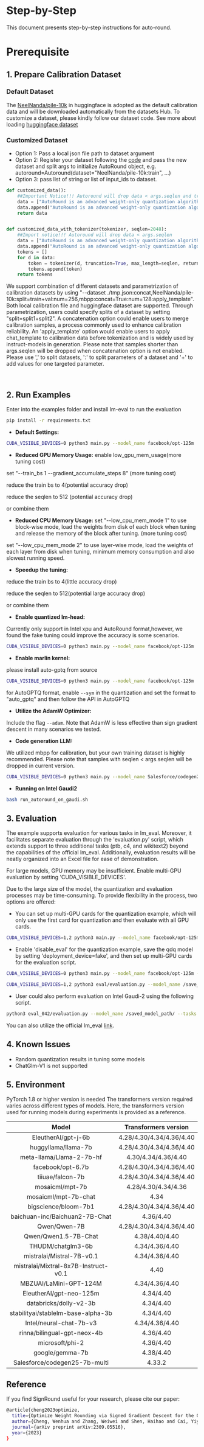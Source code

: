Step-by-Step
============

This document presents step-by-step instructions for auto-round.

# Prerequisite


## 1. Prepare Calibration Dataset

### Default Dataset
The [NeelNanda/pile-10k](https://huggingface.co/datasets/NeelNanda/pile-10k) in huggingface is adopted as the default calibration data and  will be downloaded automatically from the datasets Hub. To customize a dataset, please kindly follow our dataset code.
See more about loading [huggingface dataset](https://huggingface.co/docs/datasets/main/en/quickstart)

### Customized Dataset
- Option 1: Pass a local json file path to dataset argument
- Option 2: Register your dataset following the [code](../../auto_round/calib_dataset.py) and pass the new dataset and split args to initialize AutoRound object, e.g. autoround=Autoround(dataset="NeelNanda/pile-10k:train", ...)
- Option 3: pass list of string or list of input_ids to dataset.
~~~python
def customized_data():
    ##Important Notice!!! Autoround will drop data < args.seqlen and truncate data to args.seqlen
    data = ["AutoRound is an advanced weight-only quantization algorithm for low-bits LLM inference" * 240]
    data.append("AutoRound is an advanced weight-only quantization algorithm for low-bits LLM inference")
    return data


def customized_data_with_tokenizer(tokenizer, seqlen=2048):
    ##Import notice!!! Autoround will drop data < args.seqlen
    data = ["AutoRound is an advanced weight-only quantization algorithm for low-bits LLM inference" * 240]
    data.append("AutoRound is an advanced weight-only quantization algorithm for low-bits LLM inference")
    tokens = []
    for d in data:
        token = tokenizer(d, truncation=True, max_length=seqlen, return_tensors="pt").data
        tokens.append(token)
    return tokens
~~~

We support combination of different datasets and parametrization of calibration datasets by using "--dataset ./tmp.json:concat,NeelNanda/pile-10k:split=train+val:num=256,mbpp:concat=True:num=128:apply_template". Both local calibration file and huggingface dataset are supported. Through parametrization, users could specify splits of a dataset by setting "split=split1+split2". A concatenation option could enable users to merge calibration samples, a process commonly used to enhance calibration reliability. An 'apply_template' option would enable users to apply chat_template to calibration data before tokenization and is widely used by instruct-models in generation. Please note that samples shorter than args.seqlen will be dropped when concatenation option is not enabled.
Please use ',' to split datasets, ':' to split parameters of a dataset and '+' to add values for one targeted parameter. 


<br />

## 2. Run Examples
Enter into the examples folder and install lm-eval to run the evaluation
```bash
pip install -r requirements.txt
```

- **Default Settings:**
```bash
CUDA_VISIBLE_DEVICES=0 python3 main.py --model_name facebook/opt-125m  --bits 4 --group_size 128
```
- **Reduced GPU Memory Usage:**
enable low_gpu_mem_usage(more tuning cost)

set "--train_bs 1 --gradient_accumulate_steps 8" (more tuning cost)

reduce the train bs to 4(potential accuracy drop) 

reduce the seqlen to 512 (potential accuracy drop)

or combine them

- **Reduced CPU Memory Usage:**
set "--low_cpu_mem_mode 1" to use block-wise mode, load the weights from disk of each block when tuning and release the memory of the block after tuning. (more tuning cost)

set "--low_cpu_mem_mode 2" to use layer-wise mode, load the weights of each layer from disk when tuning, minimum memory consumption and also slowest running speed.


- **Speedup the tuning:**

reduce the train bs to 4(little accuracy drop) 

reduce the seqlen to 512(potential large accuracy drop)

or combine them

- **Enable quantized lm-head:**

Currently only support in Intel xpu and AutoRound format,however, we found the fake tuning could improve the accuracy is some scenarios. 
```bash
CUDA_VISIBLE_DEVICES=0 python3 main.py --model_name facebook/opt-125m  --bits 4 --group_size 128 --quant_lm_head 
```

- **Enable marlin kernel:**

please install auto-gptq from source

```bash
CUDA_VISIBLE_DEVICES=0 python3 main.py --model_name facebook/opt-125m  --sym --bits 4 --group_size 128  --format "auto_round:gptq:marlin"
```

for AutoGPTQ format, enable `--sym` in the quantization and set the format to "auto_gptq" and then follow the API in AutoGPTQ

- **Utilize the AdamW Optimizer:**

Include the flag `--adam`. Note that AdamW is less effective than sign gradient descent in many scenarios we tested.


- **Code generation LLM:**

We utilized mbpp for calibration, but your own training dataset is highly recommended. Please note that samples with seqlen < args.seqlen will be dropped in current version.
```bash
CUDA_VISIBLE_DEVICES=0 python3 main.py --model_name Salesforce/codegen25-7b-multi --bits 4 --group_size 128 --dataset "mbpp" --seqlen 128 "
```
- **Running on Intel Gaudi2**
```bash
bash run_autoround_on_gaudi.sh 
```



## 3. Evaluation
The example supports evaluation for various tasks in lm_eval. Moreover, it facilitates separate evaluation through the 'evaluation.py' script, which extends support to three additional tasks (ptb, c4, and wikitext2) beyond the capabilities of the official lm_eval. Additionally, evaluation results will be neatly organized into an Excel file for ease of demonstration.

For large models, GPU memory may be insufficient. Enable multi-GPU evaluation by setting 'CUDA_VISIBLE_DEVICES'.

Due to the large size of the model, the quantization and evaluation processes may be time-consuming. To provide flexibility in the process, two options are offered:

- You can set up multi-GPU cards for the quantization example, which will only use the first card for quantization and then evaluate with all GPU cards.
```bash
CUDA_VISIBLE_DEVICES=1,2 python3 main.py --model_name facebook/opt-125m --amp --bits 4 --group_size -1 --deployment_device fake,cpu --output_dir /save_model_path/ 
```

- Enable 'disable_eval' for the quantization example, save the qdq model by setting 'deployment_device=fake', and then set up multi-GPU cards for the evaluation script.
```bash
CUDA_VISIBLE_DEVICES=0 python3 main.py --model_name facebook/opt-125m --amp --bits 4 --group_size -1 --disable_eval --deployment_device fake --output_dir /save_model_path/ 

CUDA_VISIBLE_DEVICES=1,2 python3 eval/evaluation.py --model_name /save_model_path/ --eval_bs 8 --tasks mmlu,lambada_openai,ptb --excel_path /result_excel/save_path/
```

- User could also perform evaluation on Intel Gaudi-2 using the following script.
```bash
python3 eval_042/evaluation.py --model_name /saved_model_path/ --tasks mmlu --device hpu
```

You can also utilize the official lm_eval [link](https://github.com/EleutherAI/lm-evaluation-harness/tree/main?tab=readme-ov-file#basic-usage).

## 4. Known Issues
* Random quantization results in tuning some models
* ChatGlm-V1 is not supported


## 5. Environment

PyTorch 1.8 or higher version is needed
The transformers version required varies across different types of models. Here, the transformers version used for running models during experiments is provided as a reference.

| Model | Transformers version |
|  :----: | :----: |
| EleutherAI/gpt-j-6b | 4.28/4.30/4.34/4.36/4.40 |
| huggyllama/llama-7b | 4.28/4.30/4.34/4.36/4.40 |
| meta-llama/Llama-2-7b-hf | 4.30/4.34/4.36/4.40 |
| facebook/opt-6.7b | 4.28/4.30/4.34/4.36/4.40 |
| tiiuae/falcon-7b | 4.28/4.30/4.34/4.36/4.40 |
| mosaicml/mpt-7b | 4.28/4.30/4.34/4.36 |
| mosaicml/mpt-7b-chat | 4.34 |
| bigscience/bloom-7b1 | 4.28/4.30/4.34/4.36/4.40 |
| baichuan-inc/Baichuan2-7B-Chat | 4.36/4.40 |
| Qwen/Qwen-7B | 4.28/4.30/4.34/4.36/4.40 |
| Qwen/Qwen1.5-7B-Chat | 4.38/4.40/4.40 |
| THUDM/chatglm3-6b | 4.34/4.36/4.40 |
| mistralai/Mistral-7B-v0.1 | 4.34/4.36/4.40 |
| mistralai/Mixtral-8x7B-Instruct-v0.1 | 4.40 |
| MBZUAI/LaMini-GPT-124M | 4.34/4.36/4.40 |
| EleutherAI/gpt-neo-125m | 4.34/4.40 |
| databricks/dolly-v2-3b | 4.34/4.40 |
| stabilityai/stablelm-base-alpha-3b | 4.34/4.40 |
| Intel/neural-chat-7b-v3 | 4.34/4.36/4.40 |
| rinna/bilingual-gpt-neox-4b | 4.36/4.40 |
| microsoft/phi-2 | 4.36/4.40 |
| google/gemma-7b | 4.38/4.40 |
| Salesforce/codegen25-7b-multi | 4.33.2 |





## Reference
If you find SignRound useful for your research, please cite our paper:
```bash
@article{cheng2023optimize,
  title={Optimize Weight Rounding via Signed Gradient Descent for the Quantization of LLMs},
  author={Cheng, Wenhua and Zhang, Weiwei and Shen, Haihao and Cai, Yiyang and He, Xin and Lv, Kaokao},
  journal={arXiv preprint arXiv:2309.05516},
  year={2023}
}
```








